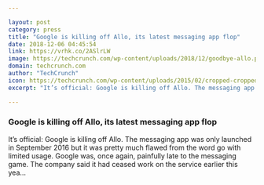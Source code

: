 ```yaml
---

layout: post
category: press
title: "Google is killing off Allo, its latest messaging app flop"
date: 2018-12-06 04:45:54
link: https://vrhk.co/2ASlrLW
image: https://techcrunch.com/wp-content/uploads/2018/12/goodbye-allo.png?w=601
domain: techcrunch.com
author: "TechCrunch"
icon: https://techcrunch.com/wp-content/uploads/2015/02/cropped-cropped-favicon-gradient.png?w=180
excerpt: "It’s official: Google is killing off Allo. The messaging app was only launched in September 2016 but it was pretty much flawed from the word go with limited usage. Google was, once again, painfully late to the messaging game. The company said it had ceased work on the service earlier this yea…"

---
```


### Google is killing off Allo, its latest messaging app flop

It’s official: Google is killing off Allo. The messaging app was only launched in September 2016 but it was pretty much flawed from the word go with limited usage. Google was, once again, painfully late to the messaging game. The company said it had ceased work on the service earlier this yea…